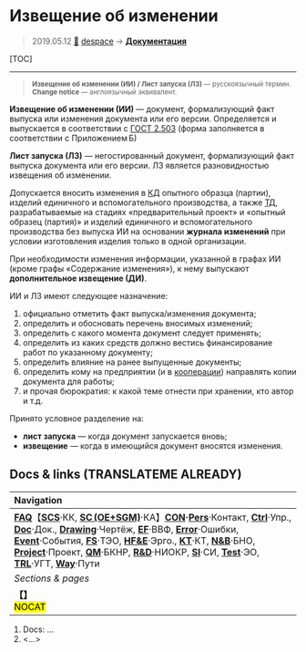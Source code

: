 # Извещение об изменении
> 2019.05.12 [🚀](../index/index.md) [despace](index.md) → **[Документация](doc.md)**

[TOC]

---

> <small>**Извещение об изменении (ИИ) / Лист запуска (ЛЗ)** — русскоязычный термин. **Change notice** — англоязычный эквивалент.</small>

**Извещение об изменении (ИИ)** — документ, формализующий факт выпуска или изменения документа или его версии. Определяется и выпускается в соответствии с [ГОСТ 2.503](гост_2_503.md) (форма заполняется в соответствии с Приложением Б)

**Лист запуска (ЛЗ)** — негостированный документ, формализующий факт выпуска документа или его версии. ЛЗ является разновидностью извещения об изменении.

Допускается вносить изменения в [КД](doc.md) опытного образца (партии), изделий единичного и вспомогательного производства, а также [ТД](doc.md), разрабатываемые на стадиях «предварительный проект» и «опытный образец (партия)» и изделий единичного и вспомогательного производства без выпуска ИИ на основании **журнала изменений** при условии изготовления изделия только в одной организации.

При необходимости изменения информации, указанной в графах ИИ (кроме графы «Содержание изменения»), к нему выпускают **дополнительное извещение (ДИ)**.

ИИ и ЛЗ имеют следующее назначение:

   1. официально отметить факт выпуска/изменения документа;
   1. определить и обосновать перечень вносимых изменений;
   1. определить с какого момента документ следует применять;
   1. определить из каких средств должно вестись финансирование работ по указанному документу;
   1. определить влияние на ранее выпущенные документы;
   1. определить кому на предприятии (и в [кооперации](contact.md)) направлять копии документа для работы;
   1. и прочая бюрократия: к какой теме отнести при хранении, кто автор и т.д.

Принято условное разделение на:

   - **лист запуска** — когда документ запускается вновь;
   - **извещение** — когда в имеющийся документ вносятся изменения.



## Docs & links (TRANSLATEME ALREADY)
|Navigation|
|:-|
|**[FAQ](faq.md)**【**[SCS](scs.md)**·КК, **[SC (OE+SGM)](sc.md)**·КА】**[CON](contact.md)·[Pers](person.md)**·Контакт, **[Ctrl](control.md)**·Упр., **[Doc](doc.md)**·Док., **[Drawing](drawing.md)**·Чертёж, **[EF](ef.md)**·ВВФ, **[Error](error.md)**·Ошибки, **[Event](event.md)**·События, **[FS](fs.md)**·ТЭО, **[HF&E](hfe.md)**·Эрго., **[KT](kt.md)**·КТ, **[N&B](nnb.md)**·БНО, **[Project](project.md)**·Проект, **[QM](qm.md)**·БКНР, **[R&D](rnd.md)**·НИОКР, **[SI](si.md)**·СИ, **[Test](test.md)**·ЭО, **[TRL](trl.md)**·УГТ, **[Way](way.md)**·Пути|
|*Sections & pages*|
|**【[](.md)】**<br> <mark>NOCAT</mark>|

   1. Docs: …
   1. <…>
